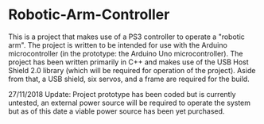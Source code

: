 # Robotic-Arm-Controller
This is a project that makes use of a PS3 controller to operate a "robotic arm". The project is written to be intended for use with the 
Arduino microcontroller (in the prototype: the Arduino Uno microcontroller). The project has been written primarily in C++ and makes use of
the USB Host Shield 2.0 library (which will be required for operation of the project). Aside from that, a USB shield, six servos, and a 
frame are required for the build.


27/11/2018 Update: Project prototype has been coded but is currently untested, an external power source will be required to operate the 
system but as of this date a viable power source has been yet purchased. 
